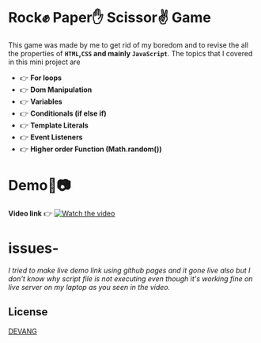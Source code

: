 # Rock✊ Paper✋ Scissor✌  Game

This game was made by me to get rid of my boredom and to revise the all the properties of **`HTML`,`CSS` and mainly `JavaScript`**. The topics that I covered in this mini project are 

* 👉 **For loops**
* 👉 **Dom Manipulation**
* 👉 **Variables**
* 👉 **Conditionals (if else if)**
* 👉 **Template Literals**
* 👉 **Event Listeners**
* 👉 **Higher order Function (Math.random())**

# Demo🎥📷
 **Video link** 👉 [![Watch the video]()](https://youtu.be/t2VLBdHOTkM)

# issues-
*I tried to make live demo link using github pages and it gone live also but I don't know why script file is not executing even though it's working fine on live server on my laptop as you seen in the video.*

## License
[DEVANG](https://github.com/Devang2304)
